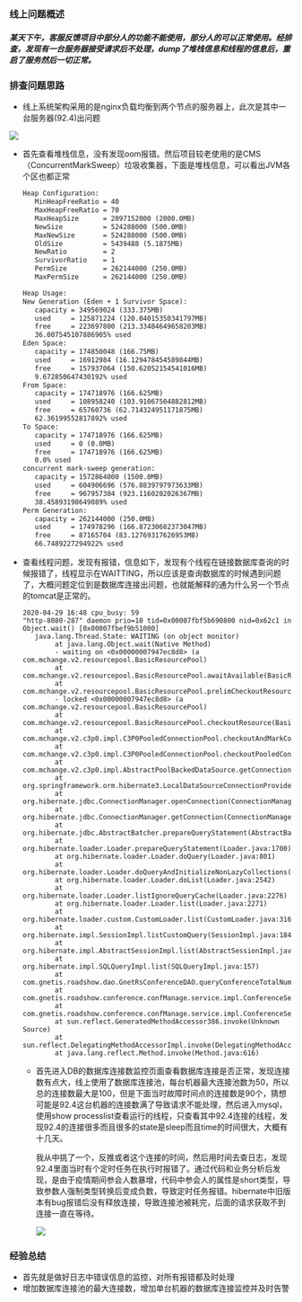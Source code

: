 ### 线上问题概述

##### 某天下午，客服反馈项目中部分人的功能不能使用，部分人的可以正常使用。经排查，发现有一台服务器接受请求后不处理，dump了堆栈信息和线程的信息后，重启了服务然后一切正常。

### 排查问题思路

* 线上系统架构采用的是nginx负载均衡到两个节点的服务器上，此次是其中一台服务器(92.4)出问题

![](https://i.bmp.ovh/imgs/2020/05/848e7f96bbdda944.png)

* 首先查看堆栈信息，没有发现oom报错。然后项目较老使用的是CMS（ConcurrentMarkSweep）垃圾收集器，下面是堆栈信息，可以看出JVM各个区也都正常

  ```xml
  Heap Configuration:
     MinHeapFreeRatio = 40
     MaxHeapFreeRatio = 70
     MaxHeapSize      = 2097152000 (2000.0MB)
     NewSize          = 524288000 (500.0MB)
     MaxNewSize       = 524288000 (500.0MB)
     OldSize          = 5439488 (5.1875MB)
     NewRatio         = 2
     SurvivorRatio    = 1
     PermSize         = 262144000 (250.0MB)
     MaxPermSize      = 262144000 (250.0MB)
  
  Heap Usage:
  New Generation (Eden + 1 Survivor Space):
     capacity = 349569024 (333.375MB)
     used     = 125871224 (120.04015350341797MB)
     free     = 223697800 (213.33484649658203MB)
     36.007545107886905% used
  Eden Space:
     capacity = 174850048 (166.75MB)
     used     = 16912984 (16.129478454589844MB)
     free     = 157937064 (150.62052154541016MB)
     9.672850647430192% used
  From Space:
     capacity = 174718976 (166.625MB)
     used     = 108958240 (103.91067504882812MB)
     free     = 65760736 (62.714324951171875MB)
     62.36199552817892% used
  To Space:
     capacity = 174718976 (166.625MB)
     used     = 0 (0.0MB)
     free     = 174718976 (166.625MB)
     0.0% used
  concurrent mark-sweep generation:
     capacity = 1572864000 (1500.0MB)
     used     = 604906696 (576.8839797973633MB)
     free     = 967957304 (923.1160202026367MB)
     38.45893198649089% used
  Perm Generation:
     capacity = 262144000 (250.0MB)
     used     = 174978296 (166.87230682373047MB)
     free     = 87165704 (83.12769317626953MB)
     66.7489227294922% used
  ```

* 查看线程问题，发现有报错，信息如下，发现有个线程在链接数据库查询的时候报错了，线程显示在WAITTING，所以应该是查询数据库的时候遇到问题了，大概问题定位到是数据库连接出问题，也就能解释的通为什么另一个节点的tomcat是正常的。

  ```
  2020-04-29 16:48 cpu_busy: 59
  "http-8080-287" daemon prio=10 tid=0x00007fbf5b690800 nid=0x62c1 in Object.wait() [0x00007fbef9b51000]
     java.lang.Thread.State: WAITING (on object monitor)
          at java.lang.Object.wait(Native Method)
          - waiting on <0x00000007947ec8d8> (a com.mchange.v2.resourcepool.BasicResourcePool)
          at com.mchange.v2.resourcepool.BasicResourcePool.awaitAvailable(BasicResourcePool.java:1402)
          at com.mchange.v2.resourcepool.BasicResourcePool.prelimCheckoutResource(BasicResourcePool.java:594)
          - locked <0x00000007947ec8d8> (a com.mchange.v2.resourcepool.BasicResourcePool)
          at com.mchange.v2.resourcepool.BasicResourcePool.checkoutResource(BasicResourcePool.java:514)
          at com.mchange.v2.c3p0.impl.C3P0PooledConnectionPool.checkoutAndMarkConnectionInUse(C3P0PooledConnectionPool.java:707)
          at com.mchange.v2.c3p0.impl.C3P0PooledConnectionPool.checkoutPooledConnection(C3P0PooledConnectionPool.java:634)
          at com.mchange.v2.c3p0.impl.AbstractPoolBackedDataSource.getConnection(AbstractPoolBackedDataSource.java:128)
          at org.springframework.orm.hibernate3.LocalDataSourceConnectionProvider.getConnection(LocalDataSourceConnectionProvider.java:81)
          at org.hibernate.jdbc.ConnectionManager.openConnection(ConnectionManager.java:446)
          at org.hibernate.jdbc.ConnectionManager.getConnection(ConnectionManager.java:167)
          at org.hibernate.jdbc.AbstractBatcher.prepareQueryStatement(AbstractBatcher.java:161)
          at org.hibernate.loader.Loader.prepareQueryStatement(Loader.java:1700)
          at org.hibernate.loader.Loader.doQuery(Loader.java:801)
          at org.hibernate.loader.Loader.doQueryAndInitializeNonLazyCollections(Loader.java:274)
          at org.hibernate.loader.Loader.doList(Loader.java:2542)
          at org.hibernate.loader.Loader.listIgnoreQueryCache(Loader.java:2276)
          at org.hibernate.loader.Loader.list(Loader.java:2271)
          at org.hibernate.loader.custom.CustomLoader.list(CustomLoader.java:316)
          at org.hibernate.impl.SessionImpl.listCustomQuery(SessionImpl.java:1842)
          at org.hibernate.impl.AbstractSessionImpl.list(AbstractSessionImpl.java:165)
          at org.hibernate.impl.SQLQueryImpl.list(SQLQueryImpl.java:157)
          at com.gnetis.roadshow.dao.GnetRsConferenceDAO.queryConferenceTotalNumBySQL(GnetRsConferenceDAO.java:659)
          at com.gnetis.roadshow.conference.confManage.service.impl.ConferenceSearchManage.queryConferenceTotalNumBySQL(ConferenceSearchManage.java:770)
          at com.gnetis.roadshow.conference.confManage.service.impl.ConferenceSearchManage.selecteAcceptanceConference(ConferenceSearchManage.java:474)
          at sun.reflect.GeneratedMethodAccessor386.invoke(Unknown Source)
          at sun.reflect.DelegatingMethodAccessorImpl.invoke(DelegatingMethodAccessorImpl.java:43)
          at java.lang.reflect.Method.invoke(Method.java:616)
  
  ```

  * 首先进入DB的数据库连接数监控页面查看数据库连接是否正常，发现连接数有点大，线上使用了数据库连接池，每台机器最大连接池数为50，所以总的连接数最大是100，但是下面当时故障时间点的连接数是90个，猜想可能是92.4这台机器的连接数满了导致请求不能处理，然后进入mysql，使用show processlist查看运行的线程，只查看其中92.4连接的线程，发现92.4的连接很多而且很多的state是sleep而且time的时间很大，大概有十几天。

    我从中挑了一个，反推或者这个连接的时间，然后用时间去查日志，发现92.4里面当时有个定时任务在执行时报错了。通过代码和业务分析后发现，是由于疫情期间参会人数暴增，代码中参会人的属性是short类型，导致参数人强制类型转换后变成负数，导致定时任务报错。hibernate中旧版本有bug报错后没有释放连接，导致连接池被耗完，后面的请求获取不到连接一直在等待。

    ![](https://i.bmp.ovh/imgs/2020/05/db294635873c4d8a.png)

### 经验总结

* 首先就是做好日志中错误信息的监控，对所有报错都及时处理
* 增加数据库连接池的最大连接数，增加单台机器的数据库连接监控并及时告警